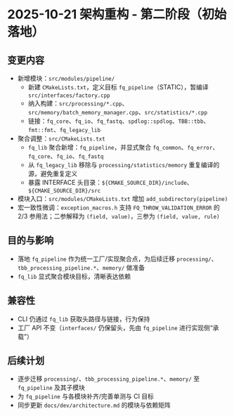 # 2025-10-21 架构重构 - 第二阶段（初始落地）

## 变更内容
- 新增模块：`src/modules/pipeline/`
  - 新建 `CMakeLists.txt`，定义目标 `fq_pipeline`（STATIC），暂编译 `src/interfaces/factory.cpp`
  - 纳入构建：`src/processing/*.cpp`、`src/memory/batch_memory_manager.cpp`、`src/statistics/*.cpp`
  - 链接：`fq_core`、`fq_io`、`fq_fastq`、`spdlog::spdlog`、`TBB::tbb`、`fmt::fmt`、`fq_legacy_lib`
- 聚合调整：`src/CMakeLists.txt`
  - `fq_lib` 聚合新增：`fq_pipeline`，并显式聚合 `fq_common`、`fq_error`、`fq_core`、`fq_io`、`fq_fastq`
  - 从 `fq_legacy_lib` 移除与 `processing/statistics/memory` 重复编译的源，避免重复定义
  - 暴露 INTERFACE 头目录：`${CMAKE_SOURCE_DIR}/include`、`${CMAKE_SOURCE_DIR}/src`
- 模块入口：`src/modules/CMakeLists.txt` 增加 `add_subdirectory(pipeline)`
- 宏一致性微调：`exception_macros.h` 支持 `FQ_THROW_VALIDATION_ERROR` 的 2/3 参用法；二参解释为 `(field, value)`，三参为 `(field, value, rule)`

## 目的与影响
- 落地 `fq_pipeline` 作为统一工厂/实现聚合点，为后续迁移 `processing/`、`tbb_processing_pipeline.*`、`memory/` 做准备
- `fq_lib` 显式聚合模块目标，清晰表达依赖

## 兼容性
- CLI 仍通过 `fq_lib` 获取头路径与链接，行为保持
- 工厂 API 不变（`interfaces/` 仍保留头，先由 `fq_pipeline` 进行实现侧“承载”）

## 后续计划
- 逐步迁移 `processing/`、`tbb_processing_pipeline.*`、`memory/` 至 `fq_pipeline` 及其子模块
- 为 `fq_pipeline` 与各模块补齐/完善单测与 CI 目标
- 同步更新 `docs/dev/architecture.md` 的模块与依赖矩阵
